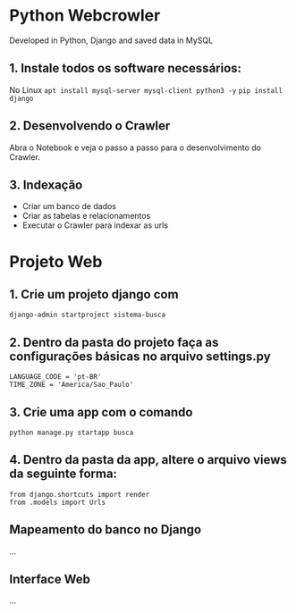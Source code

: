 # Python Webcrowler
Developed in Python, Django and saved data in MySQL

## 1. Instale todos os software necessários:
No Linux
`apt install mysql-server mysql-client python3 -y`
`pip install django`

## 2. Desenvolvendo o Crawler
Abra o Notebook e veja o passo a passo para o desenvolvimento do Crawler.

## 3. Indexação
* Criar um banco de dados
* Criar as tabelas e relacionamentos
* Executar o Crawler para indexar as urls

# Projeto Web
## 1. Crie um projeto django com
`django-admin startproject sistema-busca`

## 2. Dentro da pasta do projeto faça as configurações básicas no arquivo settings.py
```
LANGUAGE_CODE = 'pt-BR'
TIME_ZONE = 'America/Sao_Paulo'
```

## 3. Crie uma app com o comando
`python manage.py startapp busca`

## 4. Dentro da pasta da app, altere o arquivo views da seguinte forma:
```
from django.shortcuts import render
from .models import Urls
```

## Mapeamento do banco no Django
...

## Interface Web
...
